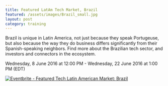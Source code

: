 ```yaml
---
title: Featured LatAm Tech Market, Brazil
featured: /assets/images/Brazil_small.jpg
layout: post
category: training
---
```


<p>
Brazil is unique in Latin America, not just because they speak Portugeuse, but also because the way they do business differs significantly from their Spanish-speaking neighbors. Find more about the Brazilian tech sector, and investors and connectors in the ecosystem.
</p>
<!--more-->
<p>
Wednesday, 8 June 2016 at 12:00 PM - Wednesday, 22 June 2016 at 1:00 PM (EDT)
</p>
<p>
<a href="http://www.eventbrite.ca/e/featured-tech-latin-american-market-brazil-tickets-20707625064?ref=ebtnebregn" target="_blank"><img src="https://www.eventbrite.ca/custombutton?eid=20707625064" alt="Eventbrite - Featured Tech Latin American Market: Brazil" /></a>
</p>
